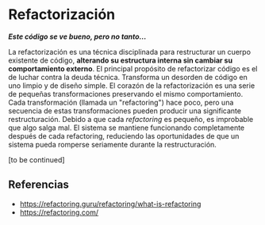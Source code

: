 # Refactorización

***Este código se ve bueno, pero no tanto...***

La refactorización es una técnica disciplinada para restructurar un cuerpo existente de código, **alterando su estructura interna sin cambiar su comportamiento externo**.
El principal propósito de refactorizar código es el de luchar contra la deuda técnica. Transforma un desorden de código en uno limpio y de diseño simple.
El corazón de la refactorización es una serie de pequeñas transformaciones preservando el mismo comportamiento. Cada transformación (llamada un "refactoring") hace poco, pero una secuencia de estas transformaciones pueden producir una significante restructuración.
Debido a que cada *refactoring* es pequeño, es improbable que algo salga mal. El sistema se mantiene funcionando completamente después de cada refactoring, reduciendo las oportunidades de que un sistema pueda romperse seriamente durante la restructuración.

[to be continued]


## Referencias
 - https://refactoring.guru/refactoring/what-is-refactoring
 - https://refactoring.com/